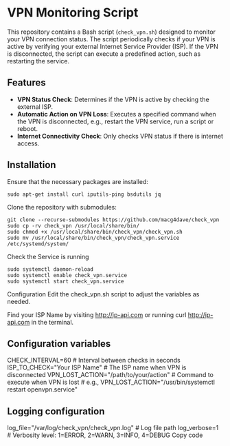 # VPN Monitoring Script

This repository contains a Bash script (`check_vpn.sh`) designed to monitor your VPN connection status. The script periodically checks if your VPN is active by verifying your external Internet Service Provider (ISP). If the VPN is disconnected, the script can execute a predefined action, such as restarting the service.

## Features

- **VPN Status Check**: Determines if the VPN is active by checking the external ISP.
- **Automatic Action on VPN Loss**: Executes a specified command when the VPN is disconnected, e.g., restart the VPN service, run a script or reboot.
- **Internet Connectivity Check**: Only checks VPN status if there is internet access.

## Installation

Ensure that the necessary packages are installed:

```
sudo apt-get install curl iputils-ping bsdutils jq
```

Clone the repository with submodules:
```
git clone --recurse-submodules https://github.com/macg4dave/check_vpn
sudo cp -rv check_vpn /usr/local/share/bin/
sudo chmod +x /usr/local/share/bin/check_vpn/check_vpn.sh
sudo mv /usr/local/share/bin/check_vpn/check_vpn.service /etc/systemd/system/
```

Check the Service is running
```
sudo systemctl daemon-reload
sudo systemctl enable check_vpn.service
sudo systemctl start check_vpn.service
```

Configuration
Edit the check_vpn.sh script to adjust the variables as needed.

Find your ISP Name by visiting http://ip-api.com or running curl http://ip-api.com in the terminal.

## Configuration variables
CHECK_INTERVAL=60                       # Interval between checks in seconds
ISP_TO_CHECK="Your ISP Name"            # The ISP name when VPN is disconnected
VPN_LOST_ACTION="/path/to/your/action"  # Command to execute when VPN is lost
                                        # e.g., VPN_LOST_ACTION="/usr/bin/systemctl restart openvpn.service"

## Logging configuration
log_file="/var/log/check_vpn/check_vpn.log"  # Log file path
log_verbose=1  # Verbosity level: 1=ERROR, 2=WARN, 3=INFO, 4=DEBUG
Copy code
